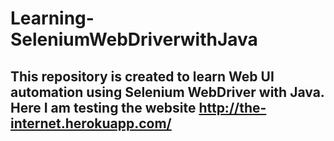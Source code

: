 # Learning-SeleniumWebDriverwithJava

## This repository is created to learn Web UI automation using Selenium WebDriver with Java. Here I am testing the website http://the-internet.herokuapp.com/
